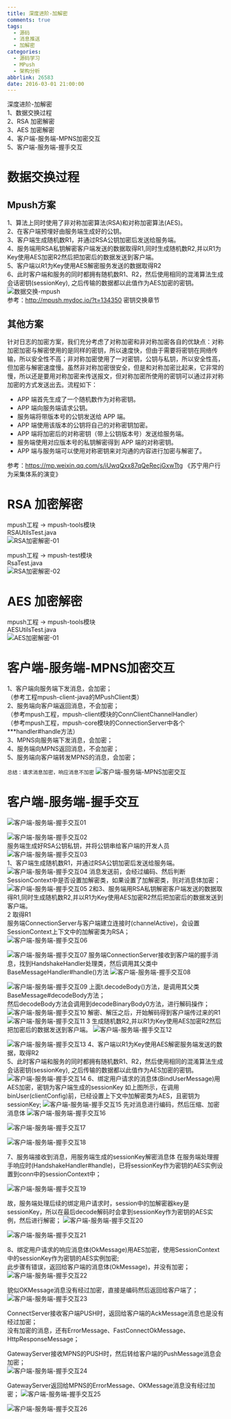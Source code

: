```yaml
---
title: 深度进阶-加解密
comments: true
tags:
  - 源码
  - 消息推送
  - 加解密
categories:
  - 源码学习
  - MPush
  - 架构分析
abbrlink: 26583
date: 2016-03-01 21:00:00
---
```


深度进阶-加解密    
1、数据交换过程   
2、RSA 加密解密      
3、AES 加密解密  
4、客户端-服务端-MPNS加密交互  
5、客户端-服务端-握手交互


# 数据交换过程   
## Mpush方案
1、算法上同时使用了非对称加密算法(RSA)和对称加密算法(AES)。  
2、在客户端预埋好由服务端生成好的公钥。  
3、客户端生成随机数R1，并通过RSA公钥加密后发送给服务端。  
4、服务端用RSA私钥解密客户端发送的数据取得R1,同时生成随机数R2,并以R1为Key使用AES加密R2然后把加密后的数据发送到客户端。  
5、客户端以R1为Key使用AES解密服务发送的数据取得R2  
6、此时客户端和服务的同时都拥有随机数R1、R2，然后使用相同的混淆算法生成会话密钥(sessionKey), 之后传输的数据都以此值作为AES加密的密钥。  
![数据交换-mpush](深度进阶-加解密/数据交换-mpush.png)  
参考：http://mpush.mydoc.io/?t=134350  密钥交换章节

## 其他方案
针对日志的加密方案，我们充分考虑了对称加密和非对称加密各自的优缺点：对称加密加密与解密使用的是同样的密钥，所以速度快，但由于需要将密钥在网络传输，所以安全性不高；非对称加密使用了一对密钥，公钥与私钥，所以安全性高，但加密与解密速度慢。虽然非对称加密很安全，但是和对称加密比起来，它非常的慢，所以还是要用对称加密来传送报文，但对称加密所使用的密钥可以通过非对称加密的方式发送出去。流程如下：  
* APP 端首先生成了一个随机数作为对称密钥。  
* APP 端向服务端请求公钥。  
* 服务端将带版本号的公钥发送给 APP 端。  
* APP 端使用该版本的公钥将自己的对称密钥加密。  
* APP 端将加密后的对称密钥（带上公钥版本号）发送给服务端。  
* 服务端使用对应版本号的私钥解密得到 APP 端的对称密钥。  
* APP 端与服务端可以使用对称密钥来对沟通的内容进行加密与解密了。  

参考：https://mp.weixin.qq.com/s/iUwqQxx87qQeRecjGxwTtg  《苏宁用户行为采集体系的演变》

# RSA 加密解密     
mpush工程 -> mpush-tools模块  
RSAUtilsTest.java  
![RSA加密解密-01](深度进阶-加解密/RSA加密解密-01.png)

mpush工程 -> mpush-test模块  
RsaTest.java  
![RSA加密解密-02](深度进阶-加解密/RSA加密解密-02.png)

# AES 加密解密  
mpush工程 -> mpush-tools模块  
AESUtilsTest.java  
![AES加密解密-01](深度进阶-加解密/AES加密解密-01.png)

# 客户端-服务端-MPNS加密交互  
1、客户端向服务端下发消息，会加密；  
（参考工程mpush-client-java的MPushClient类）  
2、服务端向客户端返回消息，不会加密；  
（参考mpush工程，mpush-client模块的ConnClientChannelHandler）  
（参考mpush工程，mpush-core模块的ConnectionServer中各个***handler#handle方法）  
3、MPNS向服务端下发消息，会加密；  
4、服务端向MPNS返回消息，不会加密；  
5、服务端向客户端转发MPNS的消息，会加密；  

`总结：请求消息加密，响应消息不加密`
![客户端-服务端-MPNS加密交互](深度进阶-加解密/客户端-服务端-MPNS加密交互.png)

# 客户端-服务端-握手交互
![客户端-服务端-握手交互01](深度进阶-加解密/客户端-服务端-握手交互01.png)  

![客户端-服务端-握手交互02](深度进阶-加解密/客户端-服务端-握手交互02.png)  
服务端生成好RSA公钥私钥，并将公钥串给客户端的开发人员
![客户端-服务端-握手交互03](深度进阶-加解密/客户端-服务端-握手交互03.png)  
1、客户端生成随机数R1，并通过RSA公钥加密后发送给服务端。
![客户端-服务端-握手交互04](深度进阶-加解密/客户端-服务端-握手交互04.png)
消息发送前，会经过编码、然后判断SessionContext中是否设置加解密类，如果设置了加解密类，则对消息体加密；
![客户端-服务端-握手交互05](深度进阶-加解密/客户端-服务端-握手交互05.png)
2和3、服务端用RSA私钥解密客户端发送的数据取得R1,同时生成随机数R2,并以R1为Key使用AES加密R2然后把加密后的数据发送到客户端。  
2 取得R1  
服务端ConnectionServer与客户端建立连接时(channelActive)，会设置SessionContext上下文中的加解密类为RSA；  
![客户端-服务端-握手交互06](深度进阶-加解密/客户端-服务端-握手交互06.png)

![客户端-服务端-握手交互07](深度进阶-加解密/客户端-服务端-握手交互07.png)
服务端ConnectionServer接收到客户端的握手消息，找到HandshakeHandler处理类，然后调用其父类中BaseMessageHandler#handle()方法
![客户端-服务端-握手交互08](深度进阶-加解密/客户端-服务端-握手交互08.png)

![客户端-服务端-握手交互09](深度进阶-加解密/客户端-服务端-握手交互09.png)
上面t.decodeBody()方法，是调用其父类BaseMessage#decodeBody方法；  
然后decodeBody方法会调用到decodeBinaryBody0方法，进行解码操作；
![客户端-服务端-握手交互10](深度进阶-加解密/客户端-服务端-握手交互10.png)
解密、解压之后，开始解码得到客户端传过来的R1
![客户端-服务端-握手交互11](深度进阶-加解密/客户端-服务端-握手交互11.png)
3 生成随机数R2,并以R1为Key使用AES加密R2然后把加密后的数据发送到客户端。
![客户端-服务端-握手交互12](深度进阶-加解密/客户端-服务端-握手交互12.png)

![客户端-服务端-握手交互13](深度进阶-加解密/客户端-服务端-握手交互13.png)
4、客户端以R1为Key使用AES解密服务端发送的数据，取得R2    
5、此时客户端和服务的同时都拥有随机数R1、R2，然后使用相同的混淆算法生成会话密钥(sessionKey), 之后传输的数据都以此值作为AES加密的密钥。
![客户端-服务端-握手交互14](深度进阶-加解密/客户端-服务端-握手交互14.png)
6、绑定用户请求的消息体(BindUserMessage)用AES加密，密钥为客户端生成的sessionKey
如上图所示，在调用binUser(clientConfig)前，已经设置上下文中加解密类为AES，且密钥为sessionKey;
![客户端-服务端-握手交互15](深度进阶-加解密/客户端-服务端-握手交互15.png)
先对消息进行编码，然后压缩、加密消息体
![客户端-服务端-握手交互16](深度进阶-加解密/客户端-服务端-握手交互16.png)

![客户端-服务端-握手交互17](深度进阶-加解密/客户端-服务端-握手交互17.png)

![客户端-服务端-握手交互18](深度进阶-加解密/客户端-服务端-握手交互18.png)

7、服务端接收到消息，用服务端生成的sessionKey解密消息体
在服务端处理握手响应时(HandshakeHandler#handle)，已将sessionKey作为密钥的AES实例设置到conn中的sessionContext中；

![客户端-服务端-握手交互19](深度进阶-加解密/客户端-服务端-握手交互19.png)

故，服务端处理后续的绑定用户请求时，session中的加解密器key是sessionKey，所以在最后decode解码时会拿到sessionKey作为密钥的AES实例，然后进行解密；
![客户端-服务端-握手交互20](深度进阶-加解密/客户端-服务端-握手交互20.png)

![客户端-服务端-握手交互21](深度进阶-加解密/客户端-服务端-握手交互21.png)

8、绑定用户请求的响应消息体(OkMessage)用AES加密，使用SessionContext中的sessionKey作为密钥的AES实例加密;  
此步骤有错误，返回给客户端的消息体(OkMessage)，并没有加密；
![客户端-服务端-握手交互22](深度进阶-加解密/客户端-服务端-握手交互22.png)

貌似OKMessage消息没有经过加密，直接是编码然后返回给客户端了；
![客户端-服务端-握手交互23](深度进阶-加解密/客户端-服务端-握手交互23.png)

ConnectServer接收客户端PUSH时，返回给客户端的AckMessage消息也是没有经过加密；   
没有加密的消息，还有ErrorMessage、FastConnectOkMessage、HttpResponseMessage；  

GatewayServer接收MPNS的PUSH时，然后转给客户端的PushMessage消息会加密；  
![客户端-服务端-握手交互24](深度进阶-加解密/客户端-服务端-握手交互24.png)

GatewayServer返回给MPNS的ErrorMessage、OKMessage消息没有经过加密；
![客户端-服务端-握手交互25](深度进阶-加解密/客户端-服务端-握手交互25.png)

![客户端-服务端-握手交互26](深度进阶-加解密/客户端-服务端-握手交互26.png)
